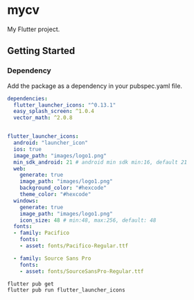 # mycv
My Flutter project.

## Getting Started


### Dependency
Add the package as a dependency in your pubspec.yaml file.
```yaml
dependencies:
  flutter_launcher_icons: "^0.13.1"
  easy_splash_screen: ^1.0.4
  vector_math: ^2.0.8


flutter_launcher_icons:
  android: "launcher_icon"
  ios: true
  image_path: "images/logo1.png"
  min_sdk_android: 21 # android min sdk min:16, default 21
  web:
    generate: true
    image_path: "images/logo1.png"
    background_color: "#hexcode"
    theme_color: "#hexcode"
  windows:
    generate: true
    image_path: "images/logo1.png"
    icon_size: 48 # min:48, max:256, default: 48
  fonts:
  - family: Pacifico
    fonts:
    - asset: fonts/Pacifico-Regular.ttf

  - family: Source Sans Pro
    fonts:
    - asset: fonts/SourceSansPro-Regular.ttf
```

```bash
flutter pub get
flutter pub run flutter_launcher_icons
```
